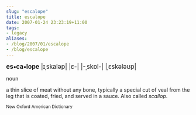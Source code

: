 ```yaml
---
slug: "escalope"
title: escalope
date: 2007-01-24 23:23:19+11:00
tags:
- legacy
aliases:
- /blog/2007/01/escalope
- /blog/escalope
---
```


<p><big><strong>es•ca•lope</strong> |ɪˌskaləp| |ɛ-| |-ˌskɒl-| |ˌɛskələʊp|</big></p>
<p>noun </p>
<p>a thin slice of meat without any bone, typically a special cut of veal from the leg that is coated, fried, and served in a sauce. Also called <i>scallop</i>.</p>
<p><small>New Oxford American Dictionary</small></p>
